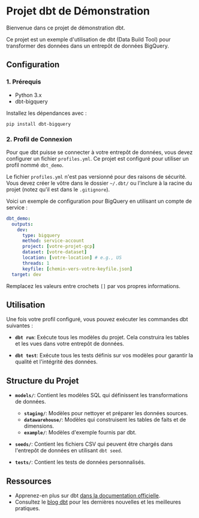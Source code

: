 # Projet dbt de Démonstration

Bienvenue dans ce projet de démonstration dbt.

Ce projet est un exemple d'utilisation de dbt (Data Build Tool) pour transformer des données dans un entrepôt de données BigQuery.

## Configuration

### 1. Prérequis

- Python 3.x
- dbt-bigquery

Installez les dépendances avec :
```
pip install dbt-bigquery
```

### 2. Profil de Connexion

Pour que dbt puisse se connecter à votre entrepôt de données, vous devez configurer un fichier `profiles.yml`. Ce projet est configuré pour utiliser un profil nommé `dbt_demo`.

Le fichier `profiles.yml` n'est pas versionné pour des raisons de sécurité. Vous devez créer le vôtre dans le dossier `~/.dbt/` ou l'inclure à la racine du projet (notez qu'il est dans le `.gitignore`).

Voici un exemple de configuration pour BigQuery en utilisant un compte de service :

```yaml
dbt_demo:
  outputs:
    dev:
      type: bigquery
      method: service-account
      project: [votre-projet-gcp]
      dataset: [votre-dataset]
      location: [votre-location] # e.g., US
      threads: 1
      keyfile: [chemin-vers-votre-keyfile.json]
  target: dev
```

Remplacez les valeurs entre crochets `[]` par vos propres informations.

## Utilisation

Une fois votre profil configuré, vous pouvez exécuter les commandes dbt suivantes :

- **`dbt run`**: Exécute tous les modèles du projet. Cela construira les tables et les vues dans votre entrepôt de données.

- **`dbt test`**: Exécute tous les tests définis sur vos modèles pour garantir la qualité et l'intégrité des données.

## Structure du Projet

- **`models/`**: Contient les modèles SQL qui définissent les transformations de données.
  - **`staging/`**: Modèles pour nettoyer et préparer les données sources.
  - **`datawarehouse/`**: Modèles qui construisent les tables de faits et de dimensions.
  - **`example/`**: Modèles d'exemple fournis par dbt.

- **`seeds/`**: Contient les fichiers CSV qui peuvent être chargés dans l'entrepôt de données en utilisant `dbt seed`.

- **`tests/`**: Contient les tests de données personnalisés.

## Ressources

- Apprenez-en plus sur dbt [dans la documentation officielle](https://docs.getdbt.com/docs/introduction).
- Consultez le [blog dbt](https://blog.getdbt.com/) pour les dernières nouvelles et les meilleures pratiques.
